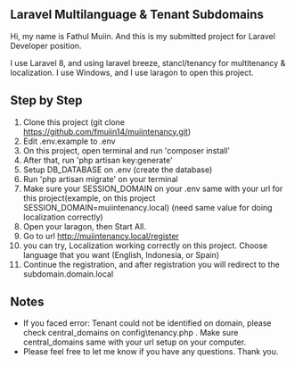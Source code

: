 ## Laravel Multilanguage & Tenant Subdomains

Hi, my name is Fathul Muiin. And this is my submitted project for Laravel Developer position. 

I use Laravel 8, and using laravel breeze, stancl/tenancy for multitenancy & localization. 
I use Windows, and I use laragon to open this project.

## Step by Step

1. Clone this project (git clone https://github.com/fmuiin14/muiintenancy.git)
2. Edit .env.example to .env
3. On this project, open terminal and run 'composer install'
4. After that, run 'php artisan key:generate'
5. Setup DB_DATABASE on .env (create the database)
6. Run 'php artisan migrate' on your terminal
7. Make sure your SESSION_DOMAIN on your .env same with your url for this project(example, on this project SESSION_DOMAIN=muiintenancy.local) (need same value for doing localization correctly)
8. Open your laragon, then Start All. 
9. Go to url http://muiintenancy.local/register
10. you can try, Localization working correctly on this project. Choose language that you want (English, Indonesia, or Spain)
11. Continue the registration, and after registration you will redirect to the subdomain.domain.local 

## Notes
- If you faced error: Tenant could not be identified on domain, please check central_domains on config\tenancy.php . Make sure central_domains same with your url setup on your computer.
- Please feel free to let me know if you have any questions. Thank you.
